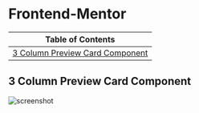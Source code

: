# Frontend-Mentor

| Table of Contents                                                 |
| ----------------------------------------------------------------- |
| [3 Column Preview Card Component](#3-column-preview-card-component) |

## 3 Column Preview Card Component

![screenshot](./screens/3-column-preview-card-component.png)
